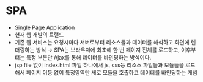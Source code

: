 # SPA

- Single Page Application
- 현재 웹 개발의 트랜드
- 기존 웹 서비스는 요청시마다 서버로부터 리소스들과 데이터를 해석하고 화면에 렌더링하는 방식 → SPA는 브라우저에 최초에 한 번 페이지 전체를 로드하고, 이후부터는 특정 부분만 Ajax를 통해 데이터를 바인딩하는 방식이다.
- jsp file 없이 index.html 파일 하나에서 js, css등 리소스 파일들과 모듈들을 로드해서 페이지 이동 없이 특정영역만 새로 모듈을 호출하고 데이터를 바인딩하는 개념